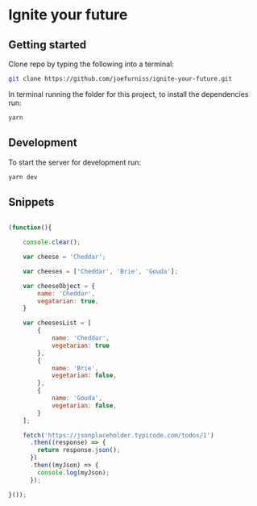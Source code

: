 # Ignite your future

## Getting started
Clone repo by typing the following into a terminal:

```bash
git clone https://github.com/joefurniss/ignite-your-future.git
```

In terminal running the folder for this project, to install the dependencies run:

```bash
yarn
```

## Development

To start the server for development run: 

```bash
yarn dev
```

## Snippets
```js 

(function(){

    console.clear();

    var cheese = 'Cheddar';

    var cheeses = ['Cheddar', 'Brie', 'Gouda'];

    var cheeseObject = {
        name: 'Cheddar',
        vegatarian: true,
    }

    var cheesesList = [
        {
            name: 'Cheddar',
            vegetarian: true
        },
        {
            name: 'Brie',
            vegetarian: false,
        },
        {
            name: 'Gouda',
            vegetarian: false,
        }
    ];

    fetch('https://jsonplaceholder.typicode.com/todos/1')
      .then((response) => {
        return response.json();
      })
      .then((myJson) => {
        console.log(myJson);
      });

}());

```
